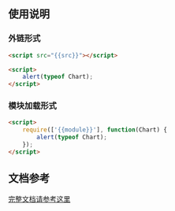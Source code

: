 ## 使用说明

### 外链形式

```html
<script src="{{src}}"></script>

<script>
    alert(typeof Chart);
</script>
```

### 模块加载形式

```html
<script>
    require(['{{module}}'], function(Chart) {
        alert(typeof Chart);
    });
</script>
```

## 文档参考

[完整文档请参考这里](http://www.chartjs.org/docs/)

